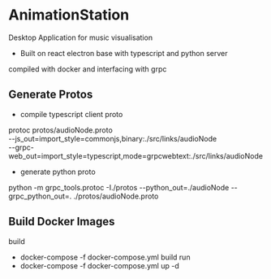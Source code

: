 # AnimationStation
Desktop Application for music visualisation

- Built on react electron base with typescript and python server

compiled with docker and interfacing with grpc

## Generate Protos

- compile typescript client proto

protoc protos/audioNode.proto  \
--js_out=import_style=commonjs,binary:./src/links/audioNode \
--grpc-web_out=import_style=typescript,mode=grpcwebtext:./src/links/audioNode

- generate python  proto

python -m grpc_tools.protoc -I./protos --python_out=./audioNode --grpc_python_out=. ./protos/audioNode.proto

## Build Docker Images
build
- docker-compose -f docker-compose.yml build
run
- docker-compose -f docker-compose.yml up -d

